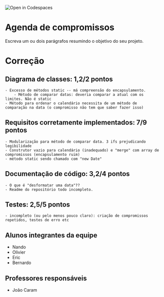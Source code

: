 ![Open in Codespaces](https://classroom.github.com/assets/open-in-codespaces-abfff4d4e15f9e1bd8274d9a39a0befe03a0632bb0f153d0ec72ff541cedbe34.svg)
# Agenda de compromissos
Escreva um ou dois parágrafos resumindo o objetivo do seu projeto.

# Correção

## Diagrama de classes: 1,2/2 pontos 
	- Excesso de métodos static -- má compreensão do encapsulamento.
		- Método de comparar datas: deveria comparar a atual com os limites. Não é static
	- Método para ordenar o calendário necessita de um método de comparação na data (o compromisso não tem que saber fazer isso)
	
## Requisitos corretamente implementados: 7/9 pontos 
	- Modularização para método de comparar data. 3 ifs prejudicando legibilidade
	- Construtor vazio para calendário (inadequado)	e "merge" com array de compromissos (encapsulamento ruim)
	- método static sendo chamado com "new Date"
	
## Documentação de código: 3,2/4 pontos 
	- O que é "desformatar uma data"??
	- Readme do repositório todo incompleto.

## Testes: 2,5/5 pontos
	- incompleto (ou pelo menos pouco claro): criação de compromissos repetidos, testes de erro etc
  
## Alunos integrantes da equipe

* Nando
* Olivier
* Eric
* Bernardo


## Professores responsáveis

* João Caram


